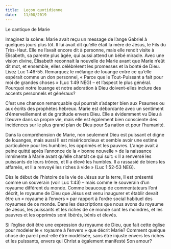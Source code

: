 ```yaml
---
title:  Leçon quotidienne
date:   11/08/2019
---
```


 Le cantique de Marie

Imaginez la scène: Marie avait reçu un message de l’ange Gabriel à quelques jours plus tôt. Il lui avait dit qu’elle était la mère de Jésus, le Fils du Très-Haut. Elle ne l’avait encore dit à personne, mais elle rendit visite à Élisabeth, sa parente plus âgée, qui aussi attend un bébé miracle. Avec une vision divine, Élisabeth reconnait la nouvelle de Marie avant que Marie n’eût dit mot, et ensemble, elles célébrèrent les promesses et la bonté de Dieu. Lisez Luc 1:46-55. Remarquez le mélange de louange entre ce qu’elle espérait comme un don personnel, « Parce que le Tout-Puissant a fait pour moi de grandes choses » (Luc 1:49 NEG) – et l’aspect le plus général. Pourquoi notre louange et notre adoration à Dieu doivent-elles inclure des accents personnels et généraux?

C’est une chanson remarquable qui pourrait s’adapter bien aux Psaumes ou aux écrits des prophètes hébreux. Marie est débordante avec un sentiment d’émerveillement et de gratitude envers Dieu. Elle a évidemment vu Dieu à l’œuvre dans sa propre vie, mais elle est également bien consciente des incidences sur le plus grand plan de Dieu pour Sa nation et pour l’humanité.

Dans la compréhension de Marie, non seulement Dieu est puissant et digne de louanges, mais aussi Il est miséricordieux et semble avoir une estime particulière pour les humbles, les opprimés et les pauvres. L’ange avait à peine quitté après l’annonce de la « bonne nouvelle » de la naissance imminente à Marie avant qu’elle chantât ce qui suit: « Il a renversé les puissants de leurs trônes, et Il a élevé les humbles. Il a rassasié de biens les affamés, et Il a renvoyé les riches à vide » (Luc 1:52-53 NEG).

Dès le début de l’histoire de la vie de Jésus sur la terre, Il est présenté comme un souverain (voir Luc 1:43) – mais comme le souverain d’un royaume différent du monde. Comme beaucoup de commentateurs l’ont décrit, le royaume de Dieu que Jésus est venu inaugurer et établir devait être un « royaume à l’envers » par rapport à l’ordre social habituel des royaumes de ce monde. Dans les descriptions que nous avons du royaume de Jésus, les puissants et les riches de ce monde sont les moindres, et les pauvres et les opprimés sont libérés, bénis et élevés.

Si l’église doit être une expression du royaume de Dieu, que fait cette église pour modeler le « royaume à l’envers » que décrit Marie? Comment quelque chose de pareil peut-elle être modélisée, sans être injuste envers les riches et les puissants, envers qui Christ a également manifesté Son amour? 